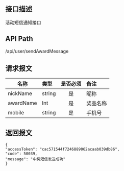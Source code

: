 ## 接口描述
活动短信通知接口
## API Path
/api/user/sendAwardMessage
## 请求报文
|名称         |类型           |是否必须   |备注                                 |
|-------------|:--------------|:---------:|:------------------------------------|
|nickName    |string    |是    |昵称    |
|awardName    |Int    |是    |奖品名称    |
|mobile    |string    |是    |手机号    |
## 返回报文
    {
    "accessToken": "cac571544f7246889062acaab039db86",
    "code": 50039,
    "message": "中奖短信发送成功"
    }
    
